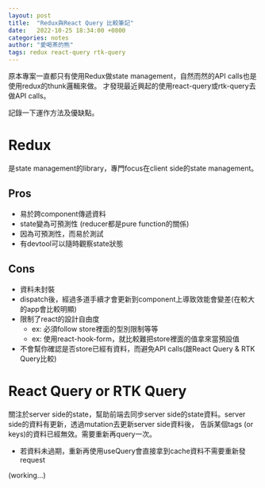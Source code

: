 ```yaml
---
layout: post
title:  "Redux與React Query 比較筆記"
date:   2022-10-25 18:34:00 +0800
categories: notes
author: "愛喝茶的熊"
tags: redux react-query rtk-query
---
```


原本專案一直都只有使用Redux做state management，自然而然的API calls也是使用redux的thunk邏輯來做。
才發現最近興起的使用react-query或rtk-query去做API calls。

記錄一下運作方法及優缺點。

# Redux
是state management的library，專門focus在client side的state management。

## Pros
- 易於跨component傳遞資料
- state變為可預測性 (reducer都是pure function的關係)
- 因為可預測性，而易於測試
- 有devtool可以隨時觀察state狀態

## Cons
- 資料未封裝
- dispatch後，經過多道手續才會更新到component上導致效能會變差(在較大的app會比較明顯)
- 限制了react的設計自由度
  - ex: 必須follow store裡面的型別限制等等
  - ex: 使用react-hook-form，就比較難把store裡面的值拿來當預設值
- 不會幫你確認是否store已經有資料，而避免API calls(跟React Query & RTK Query比較)

# React Query or RTK Query
關注於server side的state，幫助前端去同步server side的state資料。server side的資料有更新，透過mutation去更新server side資料後，
告訴某個tags (or keys)的資料已經無效。需要重新再query一次。
- 若資料未過期，重新再使用useQuery會直接拿到cache資料不需要重新發request

(working...)

